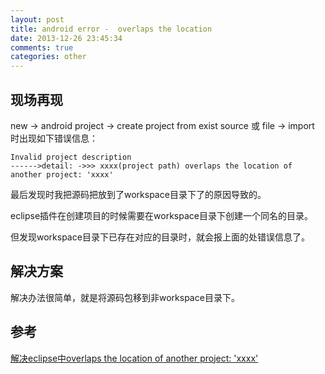 ```yaml
---
layout: post
title: android error -  overlaps the location 
date: 2013-12-26 23:45:34
comments: true
categories: other
---
```

## 现场再现

new -> android project -> create project from exist source 或 file -> import 时出现如下错误信息：

    Invalid project description
    ------>detail: ->>> xxxx(project path) overlaps the location of another project: 'xxxx'

最后发现时我把源码把放到了workspace目录下了的原因导致的。

eclipse插件在创建项目的时候需要在workspace目录下创建一个同名的目录。

但发现workspace目录下已存在对应的目录时，就会报上面的处错误信息了。

## 解决方案

解决办法很简单，就是将源码包移到非workspace目录下。

## 参考

[解决eclipse中overlaps the location of another project: 'xxxx'](http://longshuai2007.blog.163.com/blog/static/1420944142011714309608/)
